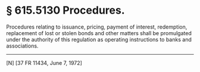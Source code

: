 # § 615.5130   Procedures.

Procedures relating to issuance, pricing, payment of interest, redemption, replacement of lost or stolen bonds and other matters shall be promulgated under the authority of this regulation as operating instructions to banks and associations. 



---

[N] [37 FR 11434, June 7, 1972]




